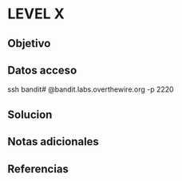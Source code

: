 # LEVEL X

## Objetivo


## Datos acceso
ssh bandit# @bandit.labs.overthewire.org -p 2220

## Solucion

## Notas adicionales

## Referencias

